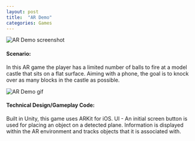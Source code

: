 ```yaml
---
layout: post
title:  "AR Demo"
categories: Games
---
```


![AR Demo screenshot]({{site.url}}/assets/img/ARDemoScreenshot.png)

#### Scenario:
In this AR game the player has a limited number of balls to fire at a model castle that sits on a flat surface. Aiming with a phone, the goal is to knock over as many blocks in the castle as possible.

![AR Demo gif]({{site.url}}/assets/img/ARDemoBallFireClip.gif)

#### Technical Design/Gameplay Code:
Built in Unity, this game uses ARKit for iOS.
UI - An initial screen button is used for placing an object on a detected plane.
Information is displayed within the AR environment and tracks objects that it is associated with.